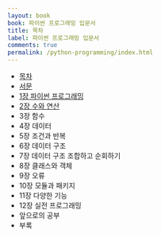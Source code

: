 ```yaml
---
layout: book
book: 파이썬 프로그래밍 입문서
title: 목차
label: 파이썬 프로그래밍 입문서
comments: true
permalink: /python-programming/index.html
---
```


* [목차](/python-programming/index.html)
* [서문](/python-programming/intro.html)
* [1장 파이썬 프로그래밍](/python-programming/chapter-1.html)
* [2장 수와 연산](/python-programming/chapter-2.html)
* 3장 함수
* 4장 데이터
* 5장 조건과 반복
* 6장 데이터 구조
* 7장 데이터 구조 조합하고 순회하기
* 8장 클래스와 객체
* 9장 오류
* 10장 모듈과 패키지
* 11장 다양한 기능
* 12장 실전 프로그래밍
* 앞으로의 공부
* 부록

